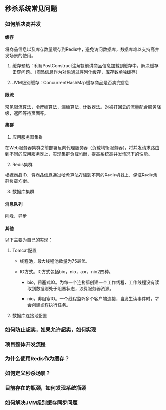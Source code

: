 ## 秒杀系统常见问题

### 如何解决高并发
#### 缓存

将商品信息以及库存数量缓存到Redis中，避免访问数据库，数据库难以支持高并发场景的使用。

1. 缓存预热：利用PostConstruct注解提前讲商品信息加载到缓存中，解决缓存击穿问题。（商品信息作为对象通过序列化缓存，库存数单独缓存）

2. JVM级别缓存：ConcurrentHashMap缓存商品是否卖完信息

#### 限流

常见限流算法，令牌桶算法，漏桶算法，计数器法。对被打回去的流量配合服务降级，返回等待页面等。

#### 集群

1. 应用服务器集群

在Web服务器集群之前部署反向代理服务器（负载均衡服务器），将并发请求路由到不同的应用服务器上，实现集群负载均衡，提高系统高并发情况下的性能。

2. Redis集群

根据商品ID，将商品信息通过哈希算法存储到不同的Redis机器上，保证Redis集群负载均衡。

3. 数据库集群

#### 消息队列

削峰、异步

#### 其他

以下主要为自己的实现：

1. Tomcat配置

	- 线程池，最大线程池数量为75最优。

	- IO方式。IO方式包括bio，nio，apr，nio2四种。
		+ bio，阻塞式IO。为每一个连接都创建一个工作线程，工作线程没有读取到数据则处于阻塞状态，浪费服务器资源。

		+ nio，非阻塞IO。一个线程监听多个客户端连接，当发生读事件时，才会创建线程执行任务。

		


2. 数据库连接池配置

### 如何防止超卖，如果允许超卖，如何实现

### 项目整体开发流程

### 为什么使用Redis作为缓存？

### 如何定义秒杀场景？

### 目前存在的瓶颈，如何发现系统瓶颈

### 如何解决JVM级别缓存同步问题
